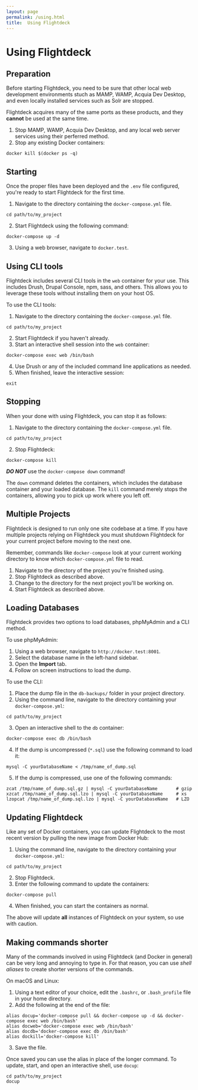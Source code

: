 ```yaml
---
layout: page
permalink: /using.html
title:  Using Flightdeck
---
```


# Using Flightdeck

## Preparation

Before starting Flightdeck, you need to be sure that other local web development environments stuch as MAMP, WAMP, Acquia Dev Desktop, and even locally installed services such as Solr are stopped.

Flightdeck acquires many of the same ports as these products, and they **cannot** be used at the same time.  

1. Stop MAMP, WAMP, Acquia Dev Desktop, and any local web server services using their perferred method.
2. Stop any existing Docker containers:
```shell
docker kill $(docker ps -q)
```

## Starting

Once the proper files have been deployed and the `.env` file configured, you're ready to start Flightdeck for the first time.

1. Navigate to the directory containing the `docker-compose.yml` file.
```shell
cd path/to/my_project
```
2. Start Flightdeck using the following command:
```shell
docker-compose up -d
```
3. Using a web browser, navigate to `docker.test`.

## Using CLI tools

Flightdeck includes several CLI tools in the `web` container for your use. This includes Drush, Drupal Console, npm, sass, and others. This allows you to leverage these tools without installing them on your host OS.

To use the CLI tools:

1. Navigate to the directory containing the `docker-compose.yml` file.
```shell
cd path/to/my_project
```
2. Start Flightdeck if you haven't already.
3. Start an interactive shell session into the `web` container:
```shell
docker-compose exec web /bin/bash
```
4. Use Drush or any of the included command line applications as needed.
5. When finished, leave the interactive session:
```shell
exit
```

## Stopping

When your done with using Flightdeck, you can stop it as follows:

1. Navigate to the directory containing the `docker-compose.yml` file.
```shell
cd path/to/my_project
```
2. Stop Flightdeck:
```shell
docker-compose kill
```

***DO NOT*** use the `docker-compose down` command!

The `down` command deletes the containers, which includes the database container and your loaded database. The `kill` command merely stops the containers, allowing you to pick up work where you left off.

## Multiple Projects

Flightdeck is designed to run only one site codebase at a time. If you have multiple projects relying on Flightdeck you must shutdown Flightdeck for your current project before moving to the next one.

Remember, commands like `docker-compose` look at your current working directory to know which `docker-compose.yml` file to read.

1. Navigate to the directory of the project you're finished using.
2. Stop Flightdeck as described above.
3. Change to the directory for the next project you'll be working on.
4. Start Flightdeck as described above.

## Loading Databases

Flightdeck provides two options to load databases, phpMyAdmin and a CLI method.

To use phpMyAdmin:
1. Using a web browser, navigate to `http://docker.test:8001`.
2. Select the database name in the left-hand sidebar.
3. Open the **Import** tab.
4. Follow on screen instructions to load the dump.

To use the CLI:
1. Place the dump file in the `db-backups/` folder in your project directory.
2. Using the command line, navigate to the directory containing your `docker-compose.yml`:
```shell
cd path/to/my_project
```
3. Open an interactive shell to the `db` container:
```shell
docker-compose exec db /bin/bash
```
4. If the dump is uncompressed (`*.sql`) use the following command to load it:
```shell
mysql -C yourDatabaseName < /tmp/name_of_dump.sql
```
5. If the dump is compressed, use one of the following commands:
```shell
zcat /tmp/name_of_dump.sql.gz | mysql -C yourDatabaseName       # gzip
xzcat /tmp/name_of_dump.sql.lzo | mysql -C yourDatabaseName     # xs
lzopcat /tmp/name_of_dump.sql.lzo | mysql -C yourDatabaseName   # LZO
```

## Updating Flightdeck

Like any set of Docker containers, you can update Flightdeck to the most recent version by pulling the new image from Docker Hub:

1. Using the command line, navigate to the directory containing your `docker-compose.yml`:
```shell
cd path/to/my_project
```
2. Stop Flightdeck.
3. Enter the following command to update the containers:
```shell
docker-compose pull
```
4. When finished, you can start the containers as normal.

The above will update **all** instances of Flightdeck on your system, so use with caution.

## Making commands shorter

Many of the commands involved in using Flightdeck (and Docker in general) can be very long and annoying to type in. For that reason, you can use *shell aliases* to create shorter versions of the commands.

On macOS and Linux:
1. Using a text editor of your choice, edit the `.bashrc`, or `.bash_profile` file in your home directory.
2. Add the following at the end of the file:
```shell
alias docup='docker-compose pull && docker-compose up -d && docker-compose exec web /bin/bash'
alias docweb='docker-compose exec web /bin/bash'
alias docdb='docker-compose exec db /bin/bash'
alias dockill='docker-compose kill'
```
3. Save the file.

Once saved you can use the alias in place of the longer command. To update, start, and open an interactive shell, use `docup`:
```shell
cd path/to/my_project
docup
```
